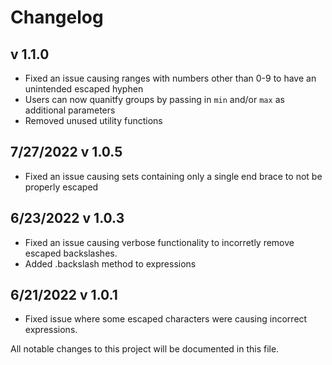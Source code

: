 # Changelog

## v 1.1.0

- Fixed an issue causing ranges with numbers other than 0-9 to have an unintended escaped hyphen
- Users can now quanitfy groups by passing in `min` and/or `max` as additional parameters
- Removed unused utility functions

## 7/27/2022 v 1.0.5

- Fixed an issue causing sets containing only a single end brace to not be properly escaped

## 6/23/2022 v 1.0.3

- Fixed an issue causing verbose functionality to incorretly remove escaped backslashes.
- Added .backslash method to expressions

## 6/21/2022 v 1.0.1

- Fixed issue where some escaped characters were causing incorrect expressions.

All notable changes to this project will be documented in this file.